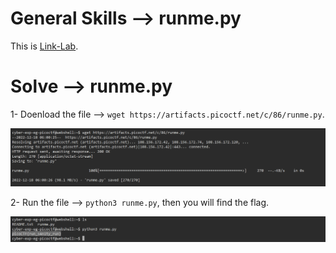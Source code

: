# General Skills --> runme.py
This is [Link-Lab](https://play.picoctf.org/practice/challenge/250?category=5&page=1&solved=1).
# Solve --> runme.py
1- Doenload the file --> `wget https://artifacts.picoctf.net/c/86/runme.py`.
<br />

![0](screenshots/0.png)
<br />

2- Run the file --> `python3 runme.py`, then you will find the flag.
<br />

![1](screenshots/1.png)
<br />